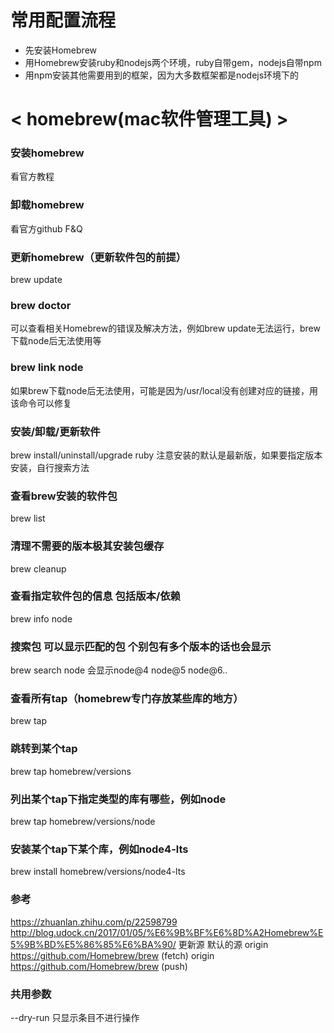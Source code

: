 

# 常用配置流程

- 先安装Homebrew
- 用Homebrew安装ruby和nodejs两个环境，ruby自带gem，nodejs自带npm
- 用npm安装其他需要用到的框架，因为大多数框架都是nodejs环境下的




# < homebrew(mac软件管理工具) >

### 安装homebrew
看官方教程

### 卸载homebrew
看官方github F&Q

### 更新homebrew（更新软件包的前提）
brew update

### brew doctor
可以查看相关Homebrew的错误及解决方法，例如brew update无法运行，brew下载node后无法使用等

### brew link node
如果brew下载node后无法使用，可能是因为/usr/local没有创建对应的链接，用该命令可以修复

### 安装/卸载/更新软件
brew install/uninstall/upgrade ruby
注意安装的默认是最新版，如果要指定版本安装，自行搜索方法

### 查看brew安装的软件包
brew list

### 清理不需要的版本极其安装包缓存
brew cleanup

### 查看指定软件包的信息 包括版本/依赖
brew info node

### 搜索包 可以显示匹配的包 个别包有多个版本的话也会显示
brew search node 会显示node@4 node@5 node@6..

### 查看所有tap（homebrew专门存放某些库的地方）
brew tap

### 跳转到某个tap
brew tap homebrew/versions

### 列出某个tap下指定类型的库有哪些，例如node
brew tap homebrew/versions/node

### 安装某个tap下某个库，例如node4-lts
brew install homebrew/versions/node4-lts


### 参考
https://zhuanlan.zhihu.com/p/22598799
http://blog.udock.cn/2017/01/05/%E6%9B%BF%E6%8D%A2Homebrew%E5%9B%BD%E5%86%85%E6%BA%90/ 更新源
默认的源
origin	https://github.com/Homebrew/brew (fetch)
origin	https://github.com/Homebrew/brew (push)

### 共用参数
--dry-run 只显示条目不进行操作
